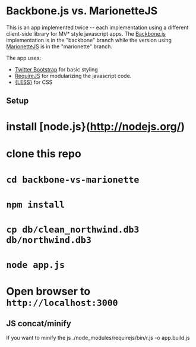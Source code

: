 Backbone.js vs. MarionetteJS
=======================

This is an app implemented twice -- each implementation using a different client-side library for MV* style javascript apps. The [Backbone.js](http://backbonejs.org) implementation is in the "backbone" branch while the version using [MarionetteJS](http://marionettejs.com) is in the "marionette" branch.

The app uses:  
* [Twitter Bootstrap](http://twitter.github.com/bootstrap/) for basic styling
* [RequireJS](http://requirejs.org/) for modularizing the javascript code.
* [{LESS}](http://lesscss.org/) for CSS

Setup
-----

# install [node.js}(http://nodejs.org/)
# clone this repo
# `cd backbone-vs-marionette`
# `npm install`
# `cp db/clean_northwind.db3 db/northwind.db3`
# `node app.js`
# Open browser to `http://localhost:3000`

JS concat/minify
----------------

If you want to minify the js
    ./node_modules/requirejs/bin/r.js -o app.build.js 